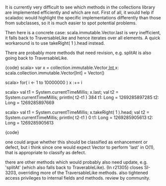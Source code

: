 It is currently very difficult to see which methods in the collections library are implemented efficiently and which are not. First of all, it would help if scaladoc would highlight the specific implementations differently than those from subclasses, so it is much easier to spot potential problems.


Then here is a concrete case: scala.immutable.Vector.last is very inefficient, it falls back to TraversableLike and hence iterates over all elements. A quick workaround is to use takeRight( 1 ).head instead.

There are probably more methods that need revision, e.g. splitAt is also going back to TraversableLike.


{code}
scala> var x = collection.immutable.Vector[ Int ]()
x: scala.collection.immutable.Vector[Int] = Vector()

scala> for( i <- 1 to 10000000 ) x :+= i

scala> val t1 = System.currentTimeMillis; x.last; val t2 = System.currentTimeMillis; println( t2-t1 )
384
t1: Long = 1269285897285
t2: Long = 1269285897669

scala> val t1 = System.currentTimeMillis; x.takeRight( 1 ).head; val t2 = System.currentTimeMillis; println( t2-t1 )
0
t1: Long = 1269285905613
t2: Long = 1269285905613

{code}

one could argue whether this should be classified as enhancement or defect, but i think since one would expect Vector to perform 'last' in O(1), that is appropriate to classify as defect.

there are other methods which would probably also need update, e.g. 'splitAt' (which also falls back to TraverableLike).
(In r21305) closes SI-3203, overriding more of the TraversableLike methods. also tightened access privileges to internal fields and methods. review by community.
